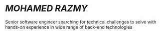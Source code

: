 # **_MOHAMED RAZMY_**

Senior software engineer searching for technical challenges to solve with hands-on experience in wide range of
back-end technologies

    
